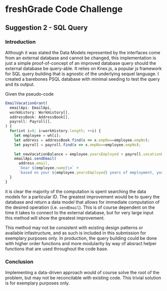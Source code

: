 # freshGrade Code Challenge
## Suggestion 2 - SQL Query

### Introduction

Although it was stated the Data Models represented by the interfaces come from an external database and cannot be changed, this implementation is just a simple proof-of-concept of an improved database query should the external database be query-able. It relies on Knex.js, a popular js framework for SQL query building that is agnostic of the underlying sequel language. I created a barebones PSQL database with minimal seeding to test the query and its output.


Given the pseudo-code 
``` js 
EmailVacationGrant(
  emailApi: EmailApi,
  workHistory: WorkHistory[],
  addressBook: AddressBook[],
  payroll: Payroll[],
) {
  for(int i=0; i<workHistory.length; ++i) {
    let employee = wh[i];
    let address = addressBook.find(x => x.empNo==employee.empNo);
    let payroll = payroll.find(x => x.empNo==employee.empNo);
 
    let newVacationBalance = employee.yearsEmployed + payroll.vacationDays;
    emailApi.sendEmail(
      address.email,
      `Dear ${employee.name}\n` +
      `based on your ${employee.yearsEmployed} years of employment, you have been granted ${employee.yearsEmployed} days of vacation, bringing your total to ${newVacationBalance}`);
  }
}
```
it is clear the majority of the computation is spent searching the data models for a particular ID. The greatest improvement would be to query the database and return a data model that allows for immediate computation of the desired operation (i.e. `sendEmail`). This is of course dependent on the time it takes to connect to the external database, but for very large input this method will show the greatest improvement.

This method may not be consistent with existing design patterns or available infastructure, and as such is included in this submission for exemplary purposes only. In production, the query building could be done with higher order functions and more modularity by way of absract helper functions that are used throughout the code base.

### Conclusion

Implementing a data-driven approach would of course solve the root of the problem, but may not be reconcilable with existing code. This trivial solution is for exemplary purposes only.